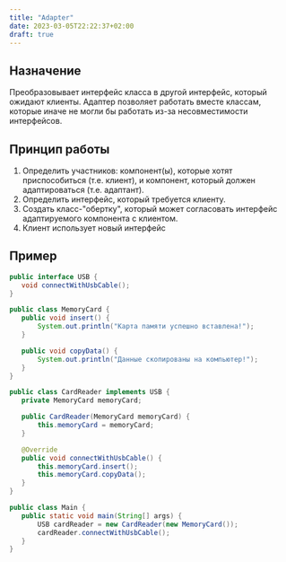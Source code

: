 ```yaml
---
title: "Adapter"
date: 2023-03-05T22:22:37+02:00
draft: true
---
```


## Назначение

Преобразовывает интерфейс класса в другой интерфейс, который ожидают клиенты. Адаптер позволяет работать вместе классам, которые иначе не могли бы работать из-за несовместимости интерфейсов.

## Принцип работы

1. Определить участников: компонент(ы), которые хотят приспособиться (т.е. клиент), и компонент, который должен адаптироваться (т.е. адаптант).
2. Определить интерфейс, который требуется клиенту.
3. Создать класс-"обертку", который может согласовать интерфейс адаптируемого компонента с клиентом.
4. Клиент использует новый интерфейс

## Пример

```java
public interface USB {
   void connectWithUsbCable();
}

public class MemoryCard {
   public void insert() {
       System.out.println("Карта памяти успешно вставлена!");
   }

   public void copyData() {
       System.out.println("Данные скопированы на компьютер!");
   }
}

public class CardReader implements USB {
   private MemoryCard memoryCard;

   public CardReader(MemoryCard memoryCard) {
       this.memoryCard = memoryCard;
   }

   @Override
   public void connectWithUsbCable() {
       this.memoryCard.insert();
       this.memoryCard.copyData();
   }
}

public class Main {
   public static void main(String[] args) {
       USB cardReader = new CardReader(new MemoryCard());
       cardReader.connectWithUsbCable();
   }
}

```

